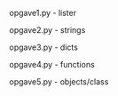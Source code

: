 opgave1.py - lister

opgave2.py - strings

opgave3.py - dicts

opgave4.py - functions

opgave5.py - objects/class